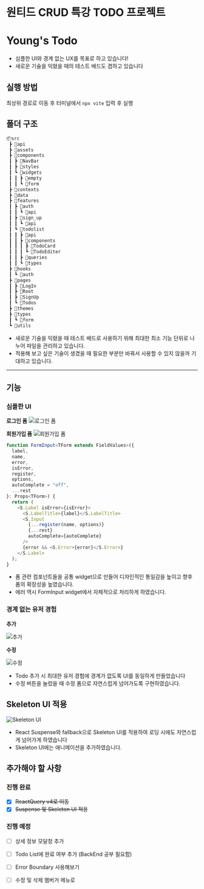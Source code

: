 # 원티드 CRUD 특강 TODO 프로젝트

# Young's Todo
- 심플한 UI와 경계 없는 UX를 목표로 하고 있습니다!
- 새로운 기술을 익혔을 때의 테스트 배드도 겸하고 있습니다

## 실행 방법
최상위 경로로 이동 후 터미널에서
`npx vite` 입력 후 실행

## 폴더 구조
```bash
📦src
 ┣ 📂api
 ┣ 📂assets
 ┣ 📂components
 ┃ ┣ 📂NavBar
 ┃ ┣ 📂styles
 ┃ ┗ 📂widgets
 ┃ ┃ ┣ 📂empty
 ┃ ┃ ┗ 📂form
 ┣ 📂contexts
 ┣ 📂data
 ┣ 📂features
 ┃ ┣ 📂auth
 ┃ ┃ ┗ 📂api
 ┃ ┣ 📂sign_up
 ┃ ┃ ┗ 📂api
 ┃ ┗ 📂todolist
 ┃ ┃ ┣ 📂api
 ┃ ┃ ┣ 📂components
 ┃ ┃ ┃ ┣ 📂TodoCard
 ┃ ┃ ┃ ┗ 📂TodoEditer
 ┃ ┃ ┣ 📂queries
 ┃ ┃ ┗ 📂types
 ┣ 📂hooks
 ┃ ┗ 📂auth
 ┣ 📂pages
 ┃ ┣ 📂LogIn
 ┃ ┣ 📂Root
 ┃ ┣ 📂SignUp
 ┃ ┗ 📂Todos
 ┣ 📂themes
 ┣ 📂types
 ┃ ┗ 📂form
 ┗ 📂utils
```
- 새로운 기술을 익혔을 때 테스트 배드로 사용하기 위해 최대한 최소 기능 단위로 나누어 파일을 관리하고 있습니다.
- 적용해 보고 싶은 기술이 생겼을 때 필요한 부분만 바꿔서 사용할 수 있지 않을까 기대하고 있습니다.

---

## 기능

### 심플한 UI
**로그인 폼**
![로그인 폼](https://user-images.githubusercontent.com/56586322/213447513-04a2e1c0-0de2-4613-ba5d-b6ee133c47fa.png)

**회원가입 폼**
![회원가입 폼](https://user-images.githubusercontent.com/56586322/213447415-32798965-3c60-4a98-b15c-9e38dd584eea.png)

```typescript
function FormInput<TForm extends FieldValues>({
  label,
  name,
  error,
  isError,
  register,
  options,
  autoComplete = "off",
  ...rest
}: Props<TForm>) {
  return (
    <S.Label isError={isError}>
      <S.LabelTitle>{label}</S.LabelTitle>
      <S.Input
        {...register(name, options)}
        {...rest}
        autoComplete={autoComplete}
      />
      {error && <S.Error>{error}</S.Error>}
    </S.Label>
  );
}
```
- 폼 관련 컴포넌트들을 공통 widget으로 만들어 디자인적인 통일감을 높이고 향후 폼의 확장성을 높였습니다.
- 에러 역시 FormInput widget에서 자체적으로 처리하게 하였습니다.

### 경계 없는 유저 경험

**추가**

![추가](https://user-images.githubusercontent.com/56586322/213449232-9b5dd92a-05fc-4071-9d0c-673d913ce9c3.gif)

**수정**

![수정](https://user-images.githubusercontent.com/56586322/213449415-4b6703dc-c157-4ca7-88e6-a41f13e71aba.gif)

- Todo 추가 시 최대한 유저 경험에 경계가 없도록 UI를 동일하게 만들었습니다
- 수정 버튼을 눌렀을 때 수정 폼으로 자연스럽게 넘어가도록 구현하였습니다.  
  
## Skeleton UI 적용

![Skeleton UI](https://user-images.githubusercontent.com/56586322/213591700-67519a25-0502-4032-a450-e723038b8c86.gif)

- React Suspense와 fallback으로 Skeleton UI를 적용하여 로딩 시에도 자연스럽게 넘어가게 하였습니다
- Skeleton UI에는 애니메이션을 추가하였습니다.

## 추가해야 할 사항
### 진행 완료
- [x] ~~ReactQuery v4로 이동~~
- [x] ~~Suspense 및 Skeleton UI 적용~~

### 진행 예정
- [ ] 상세 정보 모달창 추가
- [ ] Todo List에 완료 여부 추가 (BackEnd 공부 필요함)
- [ ] Error Boundary 사용해보기
- [ ] 수정 및 삭제 햄버거 메뉴로 


